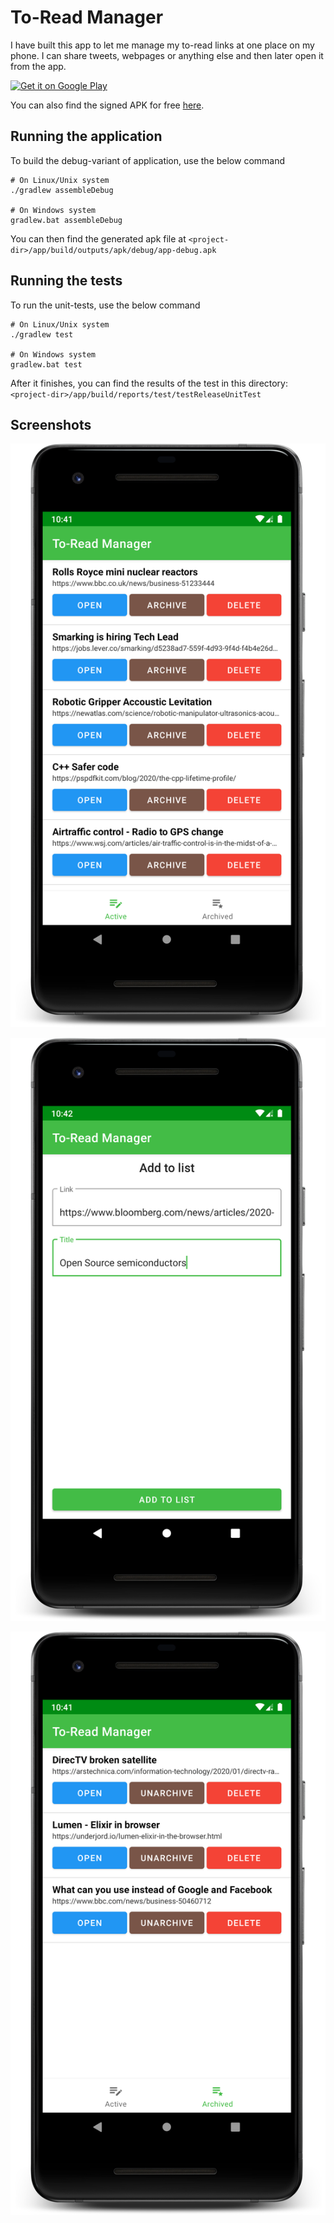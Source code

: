 # To-Read Manager

I have built this app to let me manage my to-read links at one place on my phone. I can share tweets, webpages or anything else and then later open it from the app.

[![Get it on Google Play](https://play.google.com/intl/en_us/badges/static/images/badges/en_badge_web_generic.png)](https://play.google.com/store/apps/details?id=com.varunbarad.toreadmanager)

You can also find the signed APK for free [here](https://github.com/VarunBarad/to-read-manager-android/releases/latest).

## Running the application

To build the debug-variant of application, use the below command

```shell
# On Linux/Unix system
./gradlew assembleDebug

# On Windows system
gradlew.bat assembleDebug
```

You can then find the generated apk file at `<project-dir>/app/build/outputs/apk/debug/app-debug.apk`

## Running the tests

To run the unit-tests, use the below command

```shell
# On Linux/Unix system
./gradlew test

# On Windows system
gradlew.bat test
```

After it finishes, you can find the results of the test in this directory: `<project-dir>/app/build/reports/test/testReleaseUnitTest`

## Screenshots

![Current Entries](https://github.com/VarunBarad/to-read-manager-android/raw/master/screenshots/01%20Current%20Entries.png)

![Add Entry](https://github.com/VarunBarad/to-read-manager-android/raw/master/screenshots/02%20Add%20Entry.png)

![Archived Entries](https://github.com/VarunBarad/to-read-manager-android/raw/master/screenshots/03%20Archived%20Entries.png)
